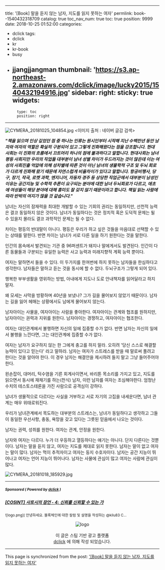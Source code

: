 
---
title: '[Book] 말을 듣지 않는 남자, 지도를 읽지 못하는 여자'
permlink: book--1540432318709
catalog: true
toc_nav_num: true
toc: true
position: 9999
date: 2018-10-25 01:52:00
categories:
- dclick
tags:
- dclick
- kr
- kr-book
- busy
- jjangjjangman
thumbnail: 'https://s3.ap-northeast-2.amazonaws.com/dclick/image/lucky2015/1540432194916.jpg'
sidebar:
    right:
        sticky: true
widgets:
    -
        type: toc
        position: right
---


![CYMERA_20181025_104854.jpg](https://s3.ap-northeast-2.amazonaws.com/dclick/image/lucky2015/1540432194916.jpg)
<이미지 출처 : 네이버 글감 검색>

**_"책을 읽으며 인상 깊었던 점 중 하나는 인류는 원시인부터 시작해 지난 수백만년 동안 남자와 여자의 역할은 확실히 구분되어 있고 그렇게 진화해왔다는 점을 강조합니다. 현대 사회는 이 진화의 흐름에서 끄트머리 하나의 점에 불과하다고 말합니다. 
현대사회는 남녀 평등 사회지만 우리의 직업들 대부분이 남녀 성별 차이가 두드러지는 것이 많은데 이는 여성의 사회진출 억압에 의해 성차별에 따른 것이 아닌 남녀의 생물학적 구조 및 두뇌 회로가 다르게 진화해 왔기 때문에 자연스럽게 비율차이가 있다고 말합니다.
항공비행사, 당구, 장기, 작곡, 로켓 과학, 엔지니어, 자동차 경주 등 상당한 직업군에서 대부분이 남성인 이유는 공간지능 및 수학적 추론이 요구되는 분야에 대한 남녀 두뇌회로가 다르고, 애초에 여성들이 해당 분야에 대해 흥미도 잘 갖지 않기 때문이라고 합니다.
책일 읽는 사람에 따라 반박의 여지가 많을 것 같습니다."_**

남녀는 자신의 잠재력을 최대한 개발할 수 있는 기회의 권리는 동일하지만, 선천적 능력은 결코 동일하지 않은 것이다. 남녀가 동일하다는 것은 정치적 혹은 도덕적 문제는 될 수 있을지 몰라도 결코 과학적인 문제는 될 수 없다.

차이는 평등의 반대말이 아니다. 평등은 우리가 하고 싶은 것들을 마음대로 선택할 수 있는 상태를 말한다. 반면 차이는 남녀가 서로 다른 일을 하기 원한다는 것을 말한다.

인간의 몸속에서 발견되는 기관 중 96퍼센트가 돼지나 말에게서도 발견된다. 인간이 다른 동물들과 구분되는 유일한 능력은 사고 능력과 미래지향적 계획 능력 뿐이다.

여자는 말하면서 들을 수 있다. 이 두가지를 한꺼번에 하지 못하는 남자들을 한심하다고 생각한다. 남자들은 말하고 듣는 것을 동시에 할 수 없다. 두뇌구조가 그렇게 되어 있다.

행복한 부부생활을 영위하는 방법, 아내에게 지도나 도로 안내책자를 읽어달라고 하지 말자.

왜 모세는 사막을 방황하며 40년을 보냈나? 그가 길을 물어보지 않았기 때문이다. 남자는 길을 잃어 헤매는 상황에서도 남에게 물어보지 않는다.

남자아이는 사물을, 여자아이는 사람을 좋아한다.
여자아이는 관계와 협조를 원하지만, 남자아이는 권력과 지위를 원한다.
남자아이는 경쟁하고, 여자아이는 협조한다. 

여자는 대인관계에서 불행하면 자신의 일에 집중할 수가 없다. 
반면 남자는 자신의 일에서 불행을 느낀다면, 그는 대인관계에 집중할 수가 없다.

여자는 남자가 요구하지 않는 한 그에게 충고를 하지 말라. 오히려 '당신 스스로 해결할 능력이 있다고 믿는다' 라고 말하라.
남자는 여자가 스트레스를 받을 때 말로써 풀려고 한다는 것을 알아야 한다. 이 경우 남자는 해결안을 제시하려 들지 말고 그냥 들어주어야 한다.

왼손잡이, 대머리, 턱수염을 기른 회계사이면서, 바리톤 목소리를 가지고 있고, 지도를 읽으면서 동시에 재채기를 하는(천식) 남자, 이런 남자를 여자는 조심해야한다. 엄청난 수치의 테스토스테론을 가진 사람으로 공격심이 강하다.

남녀가 생물적으로 다르다는 사실을 거부하고 서로 자기의 고집을 내세운다면, 남녀 관계는 매우 위태로워진다.

우리가 남녀관계에서 목도하는 대부분의 스트레스는, 남녀가 동일하다고 생각하고 그들이 동일한 우선사항, 충동, 욕망을 갖고 있다는 그릇된 믿음에서 나오는 것이다.

남자는 권력, 성취를 원한다. 여자는 관계, 안정을 원한다.

남자와 여자는 다르다.  누가 더 우등하고 열등하다는 얘기는 아니다.  단지 다른다는 것뿐이다. 
남자는 말을 듣지 않고, 여자는 지도를 제대로 읽지 못한다. 남자는 말이 없고 여자는 말이 많다. 남자는 먹이 추적자이고 여자는 둥지 수호자이다. 남자는 공간 지능이 뛰어나고 여자는 언어 지능이 뛰어나다. 남자는 사물에 관심이 많고 여자는 사람에 관심이 많다.  

![CYMERA_20181018_185929.jpg](https://ipfs.busy.org/ipfs/QmYR6p8kX9vJqrhhsyEQVVR36pjhz5FJdoMQgSYCMktNYy)

***
#####  <sub> **Sponsored ( Powered by [dclick](https://www.dclick.io) )** </sub>
##### [[COSINT] 사토시의 잠언 - 4: 신뢰를 신뢰할 수 있는 가](https://api.dclick.io/v1/c?x=eyJhbGciOiJIUzI1NiIsInR5cCI6IkpXVCJ9.eyJjIjoibHVja3kyMDE1IiwicyI6ImJvb2stLTE1NDA0MzIzMTg3MDkiLCJhIjpbMTU3XSwidXJsIjoiaHR0cHM6Ly9zdGVlbWl0LmNvbS9jb2lua29yZWEvQGtpbHU4My81cnVxcmItY29zaW50LTQiLCJpYXQiOjE1NDA0MzIzMTgsImV4cCI6MTg1NTc5MjMxOH0.15crA-S9JdhE75Kkn5FeY8ic7hOFbU7rjDYBT1dHmso)
<sup>![logo.png]( 안녕하세요. 블록체인에 대한 칼럼 및 설명을 작성하는 @kilu83 C...</sup>
<br><center>![logo](https://steemitimages.com/200x100/https://cdn.steemitimages.com/DQmbjkrc5UT4GgZXygAnS3mLrboAy7Y8gr7R7guB8HG3f5n/logopad500.png)<br><br>이 글은 스팀 기반 광고 플랫폼<br>[dclick](https://www.dclick.io) 에 의해 작성 되었습니다.</center>

- - -

This page is synchronized from the post: ['[Book] 말을 듣지 않는 남자, 지도를 읽지 못하는 여자'](https://steemit.com/@lucky2015/book--1540432318709)
